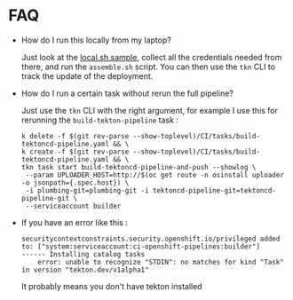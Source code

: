 # FAQ

* How do I run this locally from my laptop?

  Just look at the [local.sh.sample](local.sh.sample), collect all the
  credentials needed from there, and run the `assemble.sh` script. You can then
  use the `tkn` CLI to track the update of the deployment.

* How do I run a certain task without rerun the full pipeline?

  Just use the `tkn` CLI with the right argument, for example I use this for rerunning the `build-tekton-pipeline` task :

  ```
  k delete -f $(git rev-parse --show-toplevel)/CI/tasks/build-tektoncd-pipeline.yaml && \
  k create -f $(git rev-parse --show-toplevel)/CI/tasks/build-tektoncd-pipeline.yaml && \
  tkn task start build-tektoncd-pipeline-and-push --showlog \
   --param UPLOADER_HOST=http://$(oc get route -n osinstall uploader -o jsonpath={.spec.host}) \
   -i plumbing-git=plumbing-git -i tektoncd-pipeline-git=tektoncd-pipeline-git \
   --serviceaccount builder
  ```

* If you have an error like this :
  ```
  securitycontextconstraints.security.openshift.io/privileged added to: ["system:serviceaccount:ci-openshift-pipelines:builder"]
  ------ Installing catalog tasks
      error: unable to recognize "STDIN": no matches for kind "Task" in version "tekton.dev/v1alpha1"
  ```
  It probably means you don't have tekton installed
